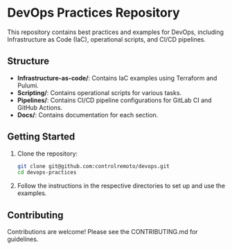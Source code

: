 # DevOps Practices Repository

This repository contains best practices and examples for DevOps, including Infrastructure as Code (IaC), operational scripts, and CI/CD pipelines.

## Structure

- **Infrastructure-as-code/**: Contains IaC examples using Terraform and Pulumi.
- **Scripting/**: Contains operational scripts for various tasks.
- **Pipelines/**: Contains CI/CD pipeline configurations for GitLab CI and GitHub Actions.
- **Docs/**: Contains documentation for each section.

## Getting Started

1. Clone the repository:
    ```sh
    git clone git@github.com:controlremoto/devops.git
    cd devops-practices
    ```

2. Follow the instructions in the respective directories to set up and use the examples.

## Contributing

Contributions are welcome! Please see the CONTRIBUTING.md for guidelines.